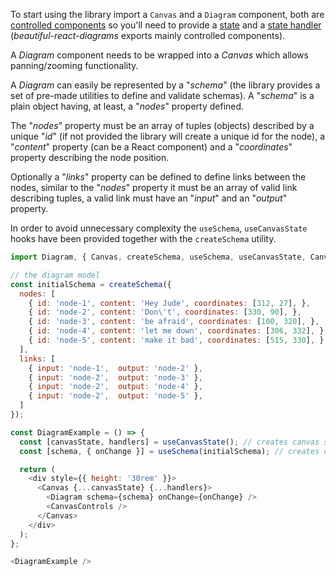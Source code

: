 To start using the library import a `Canvas` and a `Diagram` component, both are [controlled components](https://reactjs.org/docs/forms.html#controlled-components) 
so you'll need to provide a [state](https://reactjs.org/docs/faq-state.html) and a [state handler](https://reactjs.org/docs/faq-state.html#how-do-i-update-state-with-values-that-depend-on-the-current-state) 
(*beautiful-react-diagrams* exports mainly controlled components).

A *Diagram* component needs to be wrapped into a *Canvas* which allows panning/zooming functionality.<br />

A *Diagram* can easily be represented by a "*schema*" (the library provides a set of pre-made utilities to define and validate schemas).
A "*schema*" is a plain object having, at least, a "*nodes*" property defined.<br />

The "*nodes*" property must be an array of tuples (objects) described by a unique "*id*" (if not provided the library will create a unique id for the node), 
a "*content*" property (can be a React component) and a "*coordinates*" property describing the node position.

Optionally a "*links*" property can be defined to define links between the nodes, similar to the "*nodes*" property it must 
be an array of valid link describing tuples, a valid link must have an "*input*" and an "*output*" property.

In order to avoid unnecessary complexity the `useSchema`, `useCanvasState` hooks have been provided together with the
 `createSchema` utility.

```js
import Diagram, { Canvas, createSchema, useSchema, useCanvasState, CanvasControls } from 'beautiful-react-diagrams';

// the diagram model
const initialSchema = createSchema({
  nodes: [
    { id: 'node-1', content: 'Hey Jude', coordinates: [312, 27], },
    { id: 'node-2', content: 'Don\'t', coordinates: [330, 90], },
    { id: 'node-3', content: 'be afraid', coordinates: [100, 320], },
    { id: 'node-4', content: 'let me down', coordinates: [306, 332], },
    { id: 'node-5', content: 'make it bad', coordinates: [515, 330], },
  ],
  links: [
    { input: 'node-1',  output: 'node-2' },
    { input: 'node-2',  output: 'node-3' },
    { input: 'node-2',  output: 'node-4' },
    { input: 'node-2',  output: 'node-5' },
  ]
});

const DiagramExample = () => {
  const [canvasState, handlers] = useCanvasState(); // creates canvas state
  const [schema, { onChange }] = useSchema(initialSchema); // creates diagrams schema

  return (
    <div style={{ height: '30rem' }}>
      <Canvas {...canvasState} {...handlers}>
        <Diagram schema={schema} onChange={onChange} />
        <CanvasControls />
      </Canvas>
    </div>
  );
};

<DiagramExample />
```

